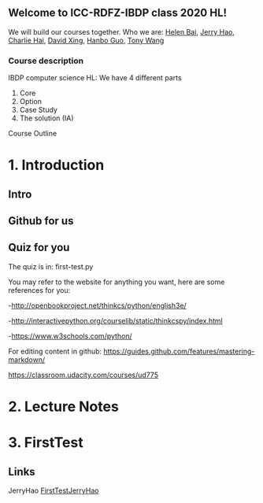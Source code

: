 ## Welcome to ICC-RDFZ-IBDP class 2020 HL!

We will build our courses together. Who we are:
[Helen Bai](https://github.com/HelenBai2002Tong/Helen), [Jerry Hao](https://github.com/JerryHao2001/HAO), [Charlie Hai](https://github.com/hhshhd/hhshhd), [David Xing](https://github.com/gtx1080), [Hanbo Guo](https://github.com/Haannbboo/Hanbbboo), [Tony Wang](https://github.com/Haannbboo/Hanbbboo)

### Course description

IBDP computer science HL:
We have 4 different parts
1. Core
2. Option
3. Case Study
4. The solution (IA)

Course Outline
# 1. Introduction
## Intro
## Github for us
## Quiz for you


The quiz is in: first-test.py

You may refer to the website for anything you want, here are some references for you:

-http://openbookproject.net/thinkcs/python/english3e/

-http://interactivepython.org/courselib/static/thinkcspy/index.html

-https://www.w3schools.com/python/



For editing content in github:
https://guides.github.com/features/mastering-markdown/

https://classroom.udacity.com/courses/ud775 

# 2. Lecture Notes


# 3. FirstTest
## Links
JerryHao [FirstTestJerryHao](https://github.com/JerryHao2001/HAO/blob/master/IB/HW/FirstTestJerryHao)

